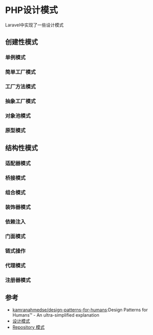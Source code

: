 # PHP设计模式

Laravel中实现了一些设计模式

##  创建性模式

### 单例模式

### 简单工厂模式
### 工厂方法模式
### 抽象工厂模式
### 对象池模式
### 原型模式

## 结构性模式

### 适配器模式
### 桥接模式
### 组合模式
### 装饰器模式
### 依赖注入
### 门面模式
### 链式操作
### 代理模式
### 注册器模式

## 参考

* [kamranahmedse/design-patterns-for-humans](https://github.com/kamranahmedse/design-patterns-for-humans):Design Patterns for Humans™ - An ultra-simplified explanation 
* [设计模式](http://laravelacademy.org/resources/design-patterns)
* [Repository 模式](http://laravelacademy.org/post/3063.html)